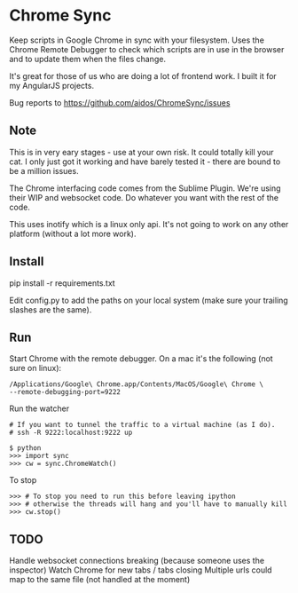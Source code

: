 
# Chrome Sync
Keep scripts in Google Chrome in sync with your filesystem. Uses the Chrome
Remote Debugger to check which scripts are in use in the browser and to
update them when the files change.

It's great for those of us who are doing a lot of frontend work. I built it for
my AngularJS projects.

Bug reports to https://github.com/aidos/ChromeSync/issues


## Note
This is in very eary stages - use at your own risk. It could totally
kill your cat. I only just got it working and have barely tested it - there
are bound to be a million issues.

The Chrome interfacing code comes from the Sublime Plugin. We're using their
WIP and websocket code. Do whatever you want with the rest of the code.

This uses inotify which is a linux only api. It's not going to work on any
other platform (without a lot more work).


## Install
pip install -r requirements.txt

Edit config.py to add the paths on your local system (make sure your trailing
slashes are the same).


## Run
Start Chrome with the remote debugger. On a mac it's the following (not sure on linux):

    /Applications/Google\ Chrome.app/Contents/MacOS/Google\ Chrome \
    --remote-debugging-port=9222

Run the watcher

    # If you want to tunnel the traffic to a virtual machine (as I do).
    # ssh -R 9222:localhost:9222 up

    $ python
    >>> import sync
    >>> cw = sync.ChromeWatch()

To stop

    >>> # To stop you need to run this before leaving ipython
    >>> # otherwise the threads will hang and you'll have to manually kill
    >>> cw.stop()


## TODO
Handle websocket connections breaking (because someone uses the inspector)
Watch Chrome for new tabs / tabs closing
Multiple urls could map to the same file (not handled at the moment)

